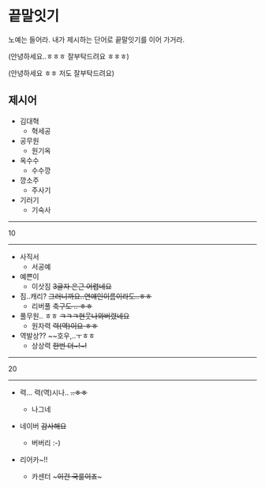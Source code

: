 # 끝말잇기

노예는 들어라. 내가 제시하는 단어로 끝말잇기를 이어 가거라.

(안녕하세요..ㅎㅎㅎ 잘부탁드려요 ㅎㅎㅎ)

(안녕하세요 ㅎㅎ 저도 잘부탁드려요)

## 제시어

- 김대혁
  - 혁세공
- 공무원
  - 원기옥
- 옥수수
  - 수수깡
- 깡소주
  - 주사기
- 기러기
  - 기숙사

---

10

---

- 사직서
  - 서공예
- 예쁜이
  - 이삿짐				~~3글자 은근 어렵네요~~
- 짐..캐리?              ~~그러니까요..연얘인이름이라도..ㅎㅎ~~
  - 리버풀				~~축구도 .. ㅎㅎ~~
- 풀무원.. ㅎㅎ     ~~ㅋㅋㅋ현웃나와버렸네요~~
  - 원자력			~~력(역)이요 ㅎㅎ~~
- 역발상??     ~~호우,..ㅜㅎㅎ
  - 상상력		~~한번 더~!~!~~

---

20

---

- 력... 력(역)시나..  ~~..ㅎㅎ~~

  - 나그네

- 네이버 ~~감사해요~~

  - 버버리	 :-)
  
- 리어카~!!

  - 카센터		~~~이건 국룰이죠~~~
  
  

